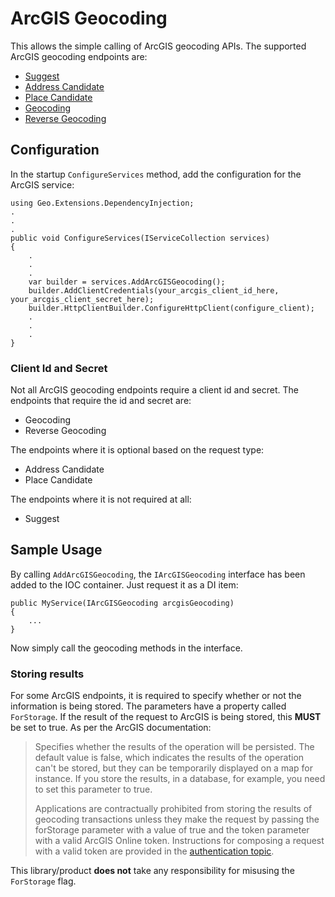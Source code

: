 # ArcGIS Geocoding

This allows the simple calling of ArcGIS geocoding APIs. The supported ArcGIS geocoding endpoints are:
- [Suggest](https://developers.arcgis.com/rest/geocode/api-reference/geocoding-suggest.htm)
- [Address Candidate](https://developers.arcgis.com/labs/rest/search-for-an-address/)
- [Place Candidate](https://developers.arcgis.com/labs/rest/find-places/)
- [Geocoding](https://developers.arcgis.com/rest/geocode/api-reference/geocoding-geocode-addresses.htm)
- [Reverse Geocoding](https://developers.arcgis.com/rest/geocode/api-reference/geocoding-reverse-geocode.htm)

## Configuration

In the startup `ConfigureServices` method, add the configuration for the ArcGIS service:
```
using Geo.Extensions.DependencyInjection;
.
.
.
public void ConfigureServices(IServiceCollection services)
{
    .
    .
    .
    var builder = services.AddArcGISGeocoding();
    builder.AddClientCredentials(your_arcgis_client_id_here, your_arcgis_client_secret_here);
    builder.HttpClientBuilder.ConfigureHttpClient(configure_client);
    .
    .
    .
}
```

### Client Id and Secret

Not all ArcGIS geocoding endpoints require a client id and secret. The endpoints that require the id and secret are:

 - Geocoding
 - Reverse Geocoding

The endpoints where it is optional based on the request type:

 - Address Candidate
 - Place Candidate

The endpoints where it is not required at all:

 - Suggest

## Sample Usage

By calling `AddArcGISGeocoding`, the `IArcGISGeocoding` interface has been added to the IOC container. Just request it as a DI item:
```
public MyService(IArcGISGeocoding arcgisGeocoding)
{
    ...
}
```

Now simply call the geocoding methods in the interface.

### Storing results

For some ArcGIS endpoints, it is required to specify whether or not the information is being stored. The parameters have a property called `ForStorage`. If the result of the request to ArcGIS is being stored, this **MUST** be set to true. As per the ArcGIS documentation:

> Specifies whether the results of the operation will be persisted. The default value is  false, which indicates the results of the operation can't be stored, but they can be temporarily displayed on a map for instance. If you store the results, in a database, for example, you need to set this parameter to  true.
> 
> Applications are contractually prohibited from storing the results of geocoding transactions unless they make the request by passing the  forStorage  parameter with a value of  true  and the  token  parameter with a valid ArcGIS Online token. Instructions for composing a request with a valid token are provided in the  [authentication topic](https://developers.arcgis.com/rest/geocode/api-reference/geocoding-authenticate-a-request.htm).

This library/product **does not** take any responsibility for misusing the `ForStorage` flag.
